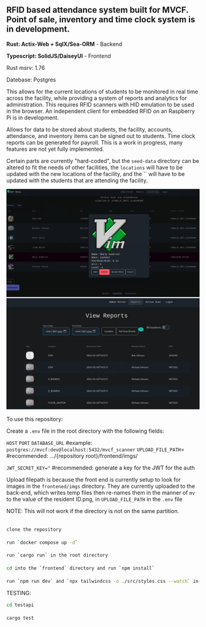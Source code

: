 ## RFID based attendance system built for MVCF. Point of sale, inventory and time clock system is in development.

__Rust: Actix-Web + SqlX/Sea-ORM__ - Backend

__Typescript: SolidJS/DaiseyUI__ - Frontend

Rust msrv: 1.76

Datebase: Postgres

This allows for the current locations of students to be monitored in real time across the facility, while providing a system of reports and analytics for administration. This requires RFID scanners with HID emulation to be used in the browser. An independent client for embedded RFID on an Raspberry Pi is in development.

Allows for data to be stored about students, the facility, accounts, attendance, and inventory items can be signed out to students. Time clock reports can be generated for payroll. This is a work in progress, many features are not yet fully implemented.

Certain parts are currently "hard-coded", but the `seed-data` directory can be altered to fit the needs of other facilities, the `locations` will have to be updated with the new locations of the facility, and the `` will have to be updated with the students that are attending the facility.

<img src="./examples/attendance.png" width=550px >

<img src="./examples/reports.png" width=550px >

To use this repository:

Create a `.env` file in the root directory with the following fields:

`HOST`
`PORT`
`DATABASE_URL` #example: `postgres://mvcf:dev@localhost:5432/mvcf_scanner`
`UPLOAD_FILE_PATH`= #recommended: .../{repository root}/frontend/imgs/

`JWT_SECRET_KEY="` #recommended: generate a key for the JWT for the auth

Upload filepath is because the front end is currently setup to look for images in the `frontened/imgs` directory. They are currently uploaded to the back-end,
which writes temp files then re-names them in the manner of `mv` to the value of the resident ID.png, in `UPLOAD_FILE_PATH` in the `.env` file

NOTE: This will not work if the directory is not on the same partition.

```bash

clone the repository 

run `docker compose up -d`

run `cargo run` in the root directory

cd into the `frontend` directory and run `npm install`

run `npm run dev` and `npx tailwindcss -o ./src/styles.css --watch` in separate terminals

```

TESTING: 
```bash
cd testapi

cargo test
```
